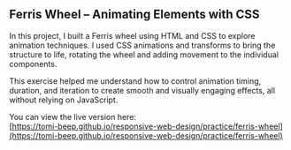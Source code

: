 ## Ferris Wheel – Animating Elements with CSS

In this project, I built a Ferris wheel using HTML and CSS to explore animation techniques. I used CSS animations and transforms to bring the structure to life, rotating the wheel and adding movement to the individual components.

This exercise helped me understand how to control animation timing, duration, and iteration to create smooth and visually engaging effects, all without relying on JavaScript.

You can view the live version here:  
[https://tomi-beep.github.io/responsive-web-design/practice/ferris-wheel](https://tomi-beep.github.io/responsive-web-design/practice/ferris-wheel)
